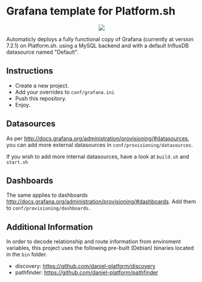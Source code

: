 # Grafana template for Platform.sh

<p align="center"><a href="https://console.platform.sh/projects/create-project/?template=https://github.com/vrobert78/platform-grafana&utm_campaign=deploy_on_platform?utm_medium=button&utm_source=affiliate_links&utm_content=https://github.com/vrobert78/platform-grafana" target="_blank" title="Deploy with Platform.sh"><img src="https://platform.sh/images/deploy/deploy-button-lg-blue.svg"></a></p>

Automaticly deploys a fully functional copy of Grafana (currently at version 7.2.1) on Platform.sh.
using a MySQL backend and with a default InfluxDB datasource named "Default".

## Instructions

- Create a new project.
- Add your overrides to `conf/grafana.ini`
- Push this repository.
- Enjoy.

## Datasources

As per http://docs.grafana.org/administration/provisioning/#datasources, you can
add more external datasources in `conf/provisioning/datasources`.

If you wish to add more internal datasources, have a look at `build.sh` and `start.sh`

## Dashboards

The same applies to dashboards http://docs.grafana.org/administration/provisioning/#dashboards.
Add them to `conf/provisioning/dashboards`.

## Additional Information

In order to decode relationship and route information from enviroment
variables, this project uses the following pre-built (Debian) binaries
located in the `bin` folder.

- discovery: https://github.com/daniel-platform/discovery
- pathfinder: https://github.com/daniel-platform/pathfinder
